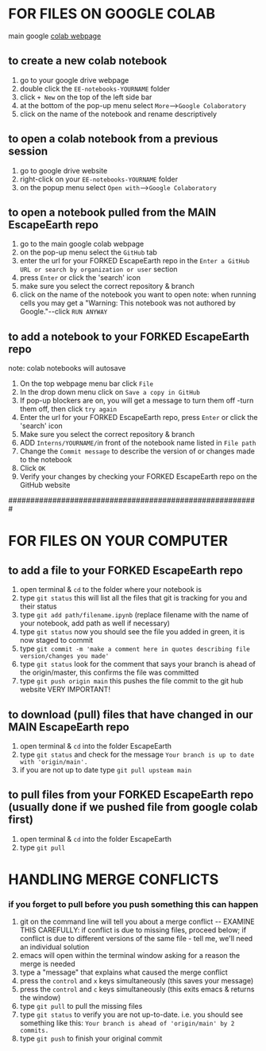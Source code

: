 
# FOR FILES ON GOOGLE COLAB

main google [colab webpage](https://www.google.com/url?sa=t&rct=j&q=&esrc=s&source=web&cd=&cad=rja&uact=8&ved=2ahUKEwiGuLzqkpfsAhU9lHIEHZZsDCwQFjAAegQIBhAD&url=https%3A%2F%2Fcolab.research.google.com%2F&usg=AOvVaw3A5aPK2kLFzKOzb6sOckVw)

## to create a new colab notebook

1. go to your google drive webpage
2. double click the `EE-notebooks-YOURNAME` folder
3. click `+ New` on the top of the left side bar
4. at the bottom of the pop-up menu select `More`-->`Google Colaboratory`
5. click on the name of the notebook and rename descriptively


## to open a colab notebook from a previous session

1. go to google drive website
2. right-click on your `EE-notebooks-YOURNAME` folder
3. on the popup menu select `Open with`-->`Google Colaboratory`


## to open a notebook pulled from the MAIN EscapeEarth repo

1. go to the main google colab webpage
2. on the pop-up menu select the `GitHub` tab
3. enter the url for your FORKED EscapeEarth repo in the `Enter a GitHub URL or search by organization or user` section
4. press `Enter` or click the 'search' icon
5. make sure you select the correct repository & branch
6. click on the name of the notebook you want to open
note: when running cells you may get a "Warning: This notebook was not authored by Google."--click `RUN ANYWAY`


## to add a notebook to your FORKED EscapeEarth repo

note: colab notebooks will autosave
1. On the top webpage menu bar click `File`
2. In the drop down menu click on `Save a copy in GitHub`
3. If pop-up blockers are on, you will get a message to turn them off -turn them off, then click `try again`
4. Enter the url for your FORKED EscapeEarth repo, press `Enter` or click the 'search' icon 
5. Make sure you select the correct repository & branch
6. ADD `Interns/YOURNAME/`in front of the notebook name listed in `File path`
7. Change the `Commit message` to describe the version of or changes made to the notebook
8. Click `OK`
9. Verify your changes by checking your FORKED EscapeEarth repo on the GitHub website


#########################################################

# FOR FILES ON YOUR COMPUTER


## to add a file to your FORKED EscapeEarth repo

1. open terminal & `cd` to the folder where your notebook is
2. type `git status` this will list all the files that git is tracking for you and their status
3. type `git add path/filename.ipynb` (replace filename with the name of your notebook, add path as well if necessary)
4. type `git status` now you should see the file you added in green, it is now staged to commit
5. type `git commit -m 'make a comment here in quotes describing file version/changes you made'` 
6. type `git status` look for the comment that says your branch is ahead of the origin/master, this confirms the file was committed
7. type `git push origin main` this pushes the file commit to the git hub website VERY IMPORTANT!


## to download (pull) files that have changed in our MAIN EscapeEarth repo

1. open terminal & `cd` into the folder EscapeEarth 
2. type `git status` and check for the message `Your branch is up to date with 'origin/main'.`
3. if you are not up to date type `git pull upsteam main`


## to pull files from your FORKED EscapeEarth repo (usually done if we pushed file from google colab first)
1. open terminal & `cd` into the folder EscapeEarth
2. type `git pull`





# HANDLING MERGE CONFLICTS

### if you forget to pull before you push something this can happen

1. git on the command line will tell you about a merge conflict -- EXAMINE THIS CAREFULLY: if conflict is due to missing files, proceed below; if conflict is due to different versions of the same file - tell me, we'll need an individual solution
2. emacs will open within the terminal window asking for a reason the merge is needed
3. type a "message" that explains what caused the merge conflict
4. press the `control` and `x` keys simultaneously (this saves your message)
5. press the `control` and `c` keys simultaneously (this exits emacs & returns the window)
6. type `git pull` to pull the missing files 
7. type `git status` to verify you are not up-to-date. i.e. you should see something like this: `Your branch is ahead of 'origin/main' by 2 commits.`
8. type `git push` to finish your original commit
